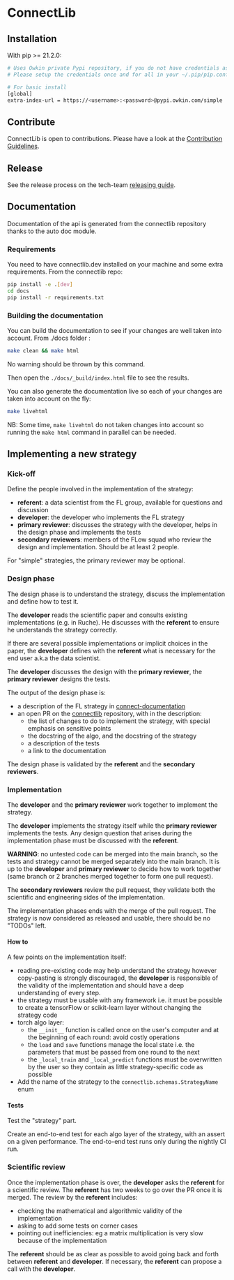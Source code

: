 # ConnectLib

## Installation

With pip >= 21.2.0:

```bash
# Uses Owkin private Pypi repository, if you do not have credentials ask Olivier Léobal: olivier.leobal@owkin.com
# Please setup the credentials once and for all in your ~/.pip/pip.conf file as followed :

# For basic install
[global]
extra-index-url = https://<username>:<password>@pypi.owkin.com/simple
```

## Contribute

ConnectLib is open to contributions. Please have a look at the [Contribution Guidelines](https://owkin-connectlib.readthedocs-hosted.com/en/latest/contribute/contribution_process.html).

## Release

See the release process on the tech-team [releasing guide](https://github.com/owkin/tech-team/blob/main/releasing_guide.md#connectlib).

## Documentation

Documentation of the api is generated from the connectlib repository thanks to the auto doc module.

### Requirements

You need to have connectlib.dev installed on your machine and some extra requirements. From the connectlib repo:

```sh
pip install -e .[dev]
cd docs
pip install -r requirements.txt
```

### Building the documentation

You can build the documentation to see if your changes are well taken into account.
From ./docs folder :

```sh
make clean && make html
```

No warning should be thrown by this command.

Then open the `./docs/_build/index.html` file to see the results.

You can also generate the documentation live so each of your changes are taken into account on the fly:

```sh
make livehtml
```

NB: Some time, `make livehtml` do not taken changes into account so running the `make html` command in parallel can be needed.

## Implementing a new strategy

### Kick-off

Define the people involved in the implementation of the strategy:

- **referent**: a data scientist from the FL group, available for questions and discussion
- **developer**: the developer who implements the FL strategy
- **primary reviewer**: discusses the strategy with the developer, helps in the design phase and implements the tests
- **secondary reviewers**: members of the FLow squad who review the design and implementation. Should be at least 2 people.

For "simple" strategies, the primary reviewer may be optional.

### Design phase

The design phase is to understand the strategy, discuss the implementation and define how to test it.

The **developer** reads the scientific paper and consults existing implementations (e.g. in Ruche). He
discusses with the **referent** to ensure he understands the strategy correctly.

If there are several possible implementations or implicit choices in the paper, the **developer** defines
with the **referent** what is necessary for the end user a.k.a the data scientist.

The **developer** discusses the design with the **primary reviewer**, the **primary reviewer** designs the tests.

The output of the design phase is:
- a description of the FL strategy in [connect-documentation](https://github.com/owkin/connect-documentation/blob/main/docs/source/connectlib/index.rst)
- an open PR on the [connectlib](https://github.com/owkin/connectlib) repository, with in the description:
  - the list of changes to do to implement the strategy, with special emphasis on sensitive points
  - the docstring of the algo, and the docstring of the strategy
  - a description of the tests
  - a link to the documentation

The design phase is validated by the **referent** and the **secondary reviewers**.

### Implementation

The **developer** and the **primary reviewer** work together to implement the strategy.

The **developer** implements the strategy itself while the **primary reviewer** implements the tests.
Any design question that arises during the implementation phase must be discussed with the **referent**.

**WARNING**: no untested code can be merged into the main branch, so the tests and strategy cannot be merged separately
into the main branch. It is up to the **developer** and **primary reviewer** to decide how to work together (same branch
or 2 branches merged together to form one pull request).

The **secondary reviewers** review the pull request, they validate both the scientific and engineering sides of the implementation.

The implementation phases ends with the merge of the pull request. The strategy is now considered as released
and usable, there should be no "TODOs" left.

#### How to

A few points on the implementation itself:

- reading pre-existing code may help understand the strategy however copy-pasting is strongly discouraged, the **developer**
    is responsible of the validity of the implementation and should have a deep understanding of every step.
- the strategy must be usable with any framework i.e. it must be possible to create a tensorFlow or scikit-learn layer without
    changing the strategy code
- torch algo layer:
  - the `__init__` function is called once on the user's computer and at the beginning of each round: avoid costly operations
  - the `load` and `save` functions manage the local state i.e. the parameters that must be passed from one round to the next
  - the `_local_train` and `_local_predict` functions must be overwritten by the user so they contain as little strategy-specific code as possible
- Add the name of the strategy to the `connectlib.schemas.StrategyName` enum

#### Tests

Test the "strategy" part.

Create an end-to-end test for each algo layer of the strategy, with an assert on a given performance. The end-to-end test runs only during
the nightly CI run.

### Scientific review

Once the implementation phase is over, the **developer** asks the **referent** for a scientific review.
The **referent** has two weeks to go over the PR once it is merged. The review by the **referent** includes:

- checking the mathematical and algorithmic validity of the implementation
- asking to add some tests on corner cases
- pointing out inefficiencies: eg a matrix multiplication is very slow because of the implementation

The **referent** should be as clear as possible to avoid going back and forth between **referent** and **developer**.
If necessary, the **referent** can propose a call with the **developer**.

